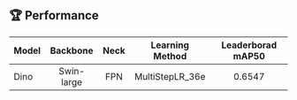 ## 🏆 Performance 

|Model|Backbone|Neck|Learning Method|Leaderborad mAP50|
|---|:---:|:---:|:---:|:---:|
|Dino|Swin-large|FPN|MultiStepLR_36e|0.6547|

